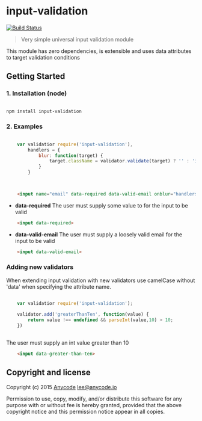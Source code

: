 # input-validation

[![Build Status](https://travis-ci.org/any-code/input-validation.svg?branch=master)](https://travis-ci.org/any-code/input-validation)

> Very simple universal input validation module

This module has zero dependencies, is extensible and uses data attributes to target validation conditions

## Getting Started

### 1. Installation (node)

```bash

npm install input-validation

```

### 2. Examples

```javascript

    var validatior require('input-validation'),
        handlers = {
            blur: function(target) {
                target.className = validator.validate(target) ? '' : 'invalid';
            }
        }
   
```

```html

    <input name="email" data-required data-valid-email onblur="handlers.onblur(this)">

```

- **data-required**
The user must supply some value to for the input to be valid
```html
    <input data-required>
```

- **data-valid-email**
The user must supply a loosely valid email for the input to be valid
```html
    <input data-valid-email>
```

### Adding new validators

When extending input validation with new validators use camelCase without 'data' when specifying the attribute name.
```javascript
    
    var validatior require('input-validation');
    
    validator.add('greaterThanTen', function(value) {
        return value !== undefined && parseInt(value,10) > 10;
    })
    
```

The user must supply an int value greater than 10
```html
    <input data-greater-than-ten>
```



## Copyright and license
Copyright (c) 2015 [Anycode](https://anycode.io/ "Anycode") <lee@anycode.io>

Permission to use, copy, modify, and/or distribute this software for any
purpose with or without fee is hereby granted, provided that the above
copyright notice and this permission notice appear in all copies.
